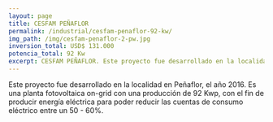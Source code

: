 ```yaml
---
layout: page
title: CESFAM PEÑAFLOR
permalink: /industrial/cesfam-penaflor-92-kw/
img_path: /img/cesfam-penaflor-2-pw.jpg
inversion_total: USD$ 131.000
potencia_total: 92 Kw
excerpt: CESFAM PEÑAFLOR. Este proyecto fue desarrollado en la localidad en Peñaflor, el año 2016. Es una planta fotovoltaica on-grid con una producción de 92 ...
---
```


Este proyecto fue desarrollado en la localidad en Peñaflor, el año 2016. Es una planta fotovoltaica on-grid con una producción de 92 Kwp, con el fin de producir energía eléctrica para poder reducir las cuentas de consumo eléctrico entre un 50 - 60%.
